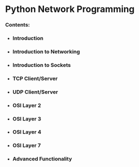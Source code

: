 # Python Network Programming

### **Contents:**

* ### Introduction
* ### Introduction to Networking
* ### Introduction to Sockets
* ### TCP Client/Server
* ### UDP Client/Server
* ### OSI Layer 2
* ### OSI Layer 3
* ### OSI Layer 4
* ### OSI Layer 7
* ### Advanced Functionality

  ### 

### 



